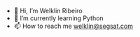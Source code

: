 - 👋 Hi, I’m Welklin Ribeiro
- 🌱 I’m currently learning Python
- 📫 How to reach me welklin@segsat.com

<!---
wsegsat/wsegsat is a ✨ special ✨ repository because its `README.md` (this file) appears on your GitHub profile.
You can click the Preview link to take a look at your changes.
--->

